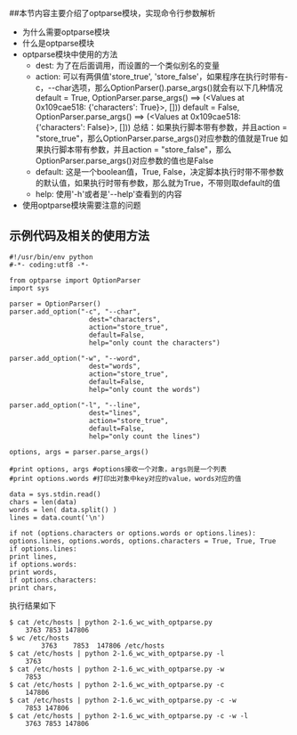 ##本节内容主要介绍了optparse模块，实现命令行参数解析
- 为什么需要optparse模块
- 什么是optparse模块
- optparse模块中使用的方法
	- dest: 为了在后面调用，而设置的一个类似别名的变量
	- action: 可以有两俱值'store_true', 'store_false'，如果程序在执行时带有-c，--char选项，那么OptionParser().parse_args()就会有以下几种情况
		default = True, OptionParser.parse_args() ==> (<Values at 0x109cae518: {'characters': True}>, []))
		default = False, OptionParser.parse_args() ==> (<Values at 0x109cae518: {'characters': False}>, []))
		总结：如果执行脚本带有参数，并且action = "store_true"，那么OptionParser.parse_args()对应参数的值就是True
			如果执行脚本带有参数，并且action = "store_false"，那么OptionParser.parse_args()对应参数的值也是False
	- default: 这是一个boolean值，True, False，决定脚本执行时带不带参数的默认值，如果执行时带有参数，那么就为True，不带则取default的值
	- help: 使用'-h'或者是'--help'查看到的内容
- 使用optparse模块需要注意的问题
## 示例代码及相关的使用方法

```
#!/usr/bin/env python
#-*- coding:utf8 -*-

from optparse import OptionParser
import sys

parser = OptionParser()
parser.add_option("-c", "--char",
					dest="characters",
					action="store_true",
					default=False,
					help="only count the characters")

parser.add_option("-w", "--word",
					dest="words",
					action="store_true",
					default=False,
					help="only count the words")

parser.add_option("-l", "--line",
					dest="lines",
					action="store_true",
					default=False,
					help="only count the lines")

options, args = parser.parse_args()

#print options, args #options接收一个对象，args则是一个列表
#print options.words #打印出对象中key对应的value，words对应的值

data = sys.stdin.read()
chars = len(data)
words = len( data.split() )
lines = data.count('\n')

if not (options.characters or options.words or options.lines):
options.lines, options.words, options.characters = True, True, True
if options.lines:
print lines,
if options.words:
print words,
if options.characters:
print chars,
```
执行结果如下
```
$ cat /etc/hosts | python 2-1.6_wc_with_optparse.py 
	3763 7853 147806
$ wc /etc/hosts
	    3763    7853  147806 /etc/hosts
$ cat /etc/hosts | python 2-1.6_wc_with_optparse.py -l
	3763
$ cat /etc/hosts | python 2-1.6_wc_with_optparse.py -w
	7853
$ cat /etc/hosts | python 2-1.6_wc_with_optparse.py -c
	147806
$ cat /etc/hosts | python 2-1.6_wc_with_optparse.py -c -w
	7853 147806
$ cat /etc/hosts | python 2-1.6_wc_with_optparse.py -c -w -l
	3763 7853 147806
```
